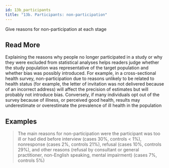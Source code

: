 ```yaml
---
id: 13b_participants
title: "13b. Participants: non-participation"
---
```

Give reasons for non-participation at each stage



## Read More

Explaining the reasons why people no longer participated in a study or why they were excluded from statistical analyses helps readers judge whether the study population was representative of the target population and whether bias was possibly introduced. For example, in a cross-sectional health survey, non-participation due to reasons unlikely to be related to health status (for example, the letter of invitation was not delivered because of an incorrect address) will affect the precision of estimates but will probably not introduce bias. Conversely, if many individuals opt out of the survey because of illness, or perceived good health, results may underestimate or overestimate the prevalence of ill health in the population

## Examples

> The main reasons for non-participation were the participant was too ill or had died before interview (cases 30%, controls < 1%), nonresponse (cases 2%, controls 21%), refusal (cases 10%, controls 29%), and other reasons (refusal by consultant or general practitioner, non-English speaking, mental impairment) (cases 7%, controls 5%)